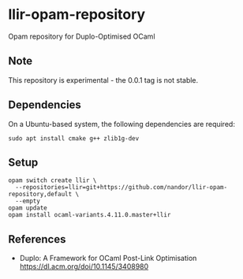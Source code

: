 # llir-opam-repository

Opam repository for Duplo-Optimised OCaml

## Note

This repository is experimental - the 0.0.1 tag is not stable.

## Dependencies

On a Ubuntu-based system, the following dependencies are required:

```
sudo apt install cmake g++ zlib1g-dev
```

## Setup

```
opam switch create llir \
  --repositories=llir=git+https://github.com/nandor/llir-opam-repository,default \
  --empty
opam update
opam install ocaml-variants.4.11.0.master+llir
```

## References

* Duplo: A Framework for OCaml Post-Link Optimisation https://dl.acm.org/doi/10.1145/3408980
